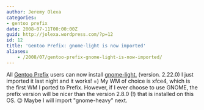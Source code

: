 ```yaml
---
author: Jeremy Olexa
categories:
- gentoo prefix
date: 2008-07-11T00:00:00Z
guid: http://jolexa.wordpress.com/?p=12
id: 12
title: 'Gentoo Prefix: gnome-light is now imported'
aliases:
    - /2008/07/gentoo-prefix-gnome-light-is-now-imported/
---
```


All [Gentoo Prefix][1] users can now install [gnome-light.][2] (version. 2.22.0) I just imported it last night and it works! =) My WM of choice is xfce4, which is the first WM I ported to Prefix. However, if I ever choose to use GNOME, the prefix version will be nicer than the version 2.8.0 (!) that is installed on this OS. 😉 Maybe I will import "gnome-heavy" next.

 [1]: http://www.gentoo.org/proj/en/gentoo-alt/prefix/index.xml
 [2]: http://www.gentoo-portage.com/gnome-base/gnome-light